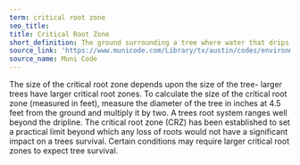 ```yaml
---
term: critical root zone
seo_title: 
title: Critical Root Zone
short_definition: The ground surrounding a tree where water that drips down from canopy soaks into the roots.
source_link: 'https://www.municode.com/Library/tx/austin/codes/environmental_criteria_manual?nodeId=S3TRNAARPR_3.4.0TRPH'
source_name: Muni Code
---
```



The size of the critical root zone depends upon the size of the tree- larger trees have larger critical root zones. To calculate the size of the critical root zone (measured in feet), measure the diameter of the tree in inches at 4.5 feet from the ground and multiply it by two. A trees root system ranges well beyond the dripline. The critical root zone (CRZ) has been established to set a practical limit beyond which any loss of roots would not have a significant impact on a trees survival. Certain conditions may require larger critical root zones to expect tree survival.